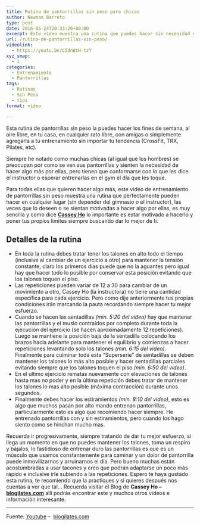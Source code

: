 ```yaml
---
title: Rutina de pantorrillas sin peso para chicas
author: Newman Barreto
type: post
date: 2016-05-24T20:33:20+00:00
excerpt: Este video muestra una rutina que puedes hacer sin necesidad de un gimnasio, puedes hacerla en cualquier lugar y cuando quieras, solo necesitas tu propio peso y mucha motivación
url: /rutina-de-pantorrillas-sin-peso/
videolink:
  - https://youtu.be/CSdn8tH-tzY
xyz_smap:
  - 1
categories:
  - Entrenamiento
  - Pantorrillas
tags:
  - Rutinas
  - Sin Peso
  - tips
format: video

---
```

<span class="main-paragraph">Esta rutina de pantorrillas sin peso la puedes hacer los fines de semana, al aire libre, en tu casa, en cualquier rato libre, con amigas o simplemente agregarla a tu entrenamiento sin importar tu tendencia (CrossFit, TRX, Pilates, etc).</span>

Siempre he notado como muchas chicas (al igual que los hombres) se preocupan por como se ven sus pantorrillas y sienten la necesidad de hacer algo más por ellas, pero tienen que conformarse con lo que les dice el instructor o esperar entrenarlas en el gym el día que les toque.

Para todas ellas que quieren hacer algo más, este video de entrenamiento de pantorrillas sin peso muestra una rutina que perfectamente pueden hacer en cualquier lugar (sin depender del gimnasio o el instructor), las veces que lo deseen o se sientan motivadas a hacer algo por ellas, es muy sencilla y como dice <a href="http://www.blogilates.com" target="_blank"><strong>Cassey Ho</strong></a> lo importante es estar motivado a hacerlo y poner tus propios limites siempre buscando dar lo mejor de ti.

## Detalles de la rutina

  * En toda la rutina debes tratar tener los talones en alto todo el tiempo (inclusive al cambiar de un ejercicio a otro) para mantener la tensión constante, claro los primeros días puede que no la aguantes pero igual hay que hacer todo lo posible por conservar esta posición evitando que los talones toquen el piso.
  * Las repeticiones pueden variar de 12 a 30 para cambiar de un movimiento a otro, Cassey Ho (la instructora) no tiene una cantidad específica para cada ejercicio. Pero como dije anteriormente tus propias condiciones irán marcando la pauta recordando siempre hacer tu mejor esfuerzo.
  * Cuando se hacen las sentadillas _(min. 5:20 del video)_ hay que mantener las pantorrillas y el muslo contraídos por completo durante toda la ejecución del ejercicio (se hacen aproximadamente 12 repeticiones). Luego se mantiene la posición baja de la sentadilla colocando los brazos hacia adelante para mantener el equilibrio y comienzas a hacer repeticiones levantando solo los talones _(min. 6:15 del video)_. Finalmente para culminar toda esta “Superserie” de sentadillas se deben mantener los talones lo más alto posible y hacer sentadillas parciales evitando siempre que los talones toquen el piso _(min. 6:50 del video)_.
  * En el ultimo ejercicio rematas nuevamente con elevaciones de talones hasta mas no poder y en la última repetición debes tratar de mantener los talones lo mas alto posible (máxima contracción) durante unos segundos.
  * Finalmente debes hacer los estiramientos _(min. 8:10 del video)_, esto es algo que muchos pasan por alto mando entrenan pantorrillas, particularmente esto es algo que recomiendo hacer siempre. He entrenado pantorrillas con y sin estiramientos, pero cuando los hago siento como se hinchan mucho mas.

Recuerda ir progresivamente, siempre tratando de dar tu mejor esfuerzo, si llega un momento en que no puedes mantener los talones, toma un respiro y bájalos, lo fastidioso de entrenar duro las pantorrillas es que es un músculo que usamos constantemente para caminar y un dolor de pantorrilla puede inmovilizarnos y arruinarnos el día. Pero bueno muchas están acostumbradas a usar tacones y creo que podrán adaptarse un poco más rápido e inclusive irle subiendo a las repeticiones. Espero te haya gustado esta rutina, te recomiendo que la practiques y si quieres después nos cuentas a ver que tal… Recuerda visitar el Blog de **Cassey Ho &#8211; <a href="http://www.blogilates.com" target="_blank">blogilates.com</a>** allí podrás encontrar este y muchos otros videos e información interesante.

* * *

Fuente: <a href="https://www.youtube.com/watch?v=CSdn8tH-tzY" target="_blank">Youtube</a> &#8211;  <a href="http://www.blogilates.com" target="_blank">blogilates.com</a>